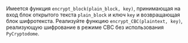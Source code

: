 Имеется функция `encrypt_block(plain_block, key)`, принимающая на вход блок открытого текста `plain_block` и ключ `key` и возвращающая блок шифротекста. Реализуйте функцию `encrypt_CBC(plaintext, key)`, реализующую шифрование в режиме CBC без использования `PyCryptodome`.
